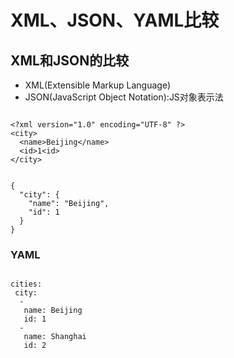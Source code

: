 # XML、JSON、YAML比较
## XML和JSON的比较
- XML(Extensible Markup Language)
- JSON(JavaScript Object Notation):JS对象表示法

```

<?xml version="1.0" encoding="UTF-8" ?>
<city>
  <name>Beijing</name>
  <id>1<id>
</city>
```

```

{
  "city": {
    "name": "Beijing",
    "id": 1
  }
}
```

### YAML
```

cities: 
 city: 
  - 
   name: Beijing
   id: 1
  - 
   name: Shanghai
   id: 2
```